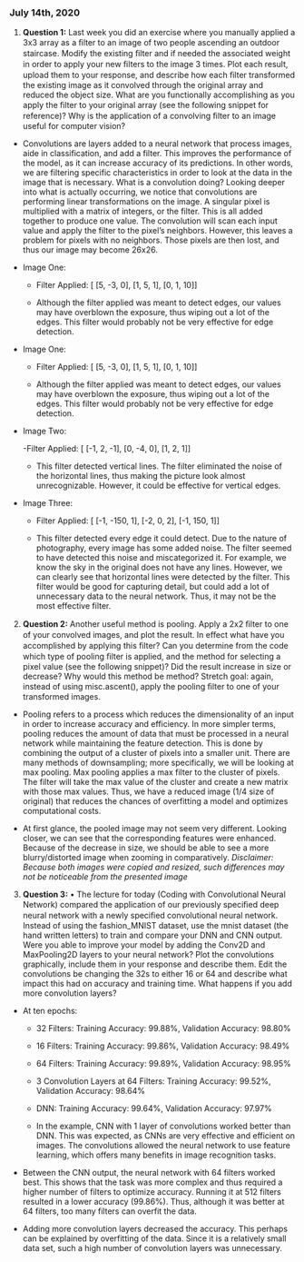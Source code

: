 ### July 14th, 2020 

1. **Question 1:** Last week you did an exercise where you manually applied a 3x3 array as a ﬁlter to an image of two people ascending an outdoor staircase.  Modify the existing ﬁlter and if needed the associated weight in order to apply your new ﬁlters to the image 3 times.  Plot each result, upload them to your response, and describe how each ﬁlter transformed the existing image as it convolved through the original array and reduced the object size.  What are you functionally accomplishing as you apply the ﬁlter to your original array (see the following snippet for reference)?  Why is the application of a convolving ﬁlter to an image useful for computer vision?  

  - Convolutions are layers added to a neural network that process images, aide in classification, and add a filter. This improves the performance of the model, as it can increase accuracy of its predictions. In other words, we are filtering specific characteristics in order to look at the data in the image that is necessary. What is a convolution doing? Looking deeper into what is actually occurring, we notice that convolutions are performing linear transformations on the image. A singular pixel is multiplied with a matrix of integers, or the filter. This is all added together to produce one value. The convolution will scan each input value and apply the filter to the pixel’s neighbors. However, this leaves a problem for pixels with no neighbors. Those pixels are then lost, and thus our image may become 26x26.

  - Image One:

    - Filter Applied: [ [5, -3, 0], [1, 5, 1], [0, 1, 10]]

    - Although the filter applied was meant to detect edges, our values may have overblown the exposure, thus wiping out a lot of the edges. This filter would probably not be very effective for edge detection.

  - Image One:

    - Filter Applied: [ [5, -3, 0], [1, 5, 1], [0, 1, 10]]

    - Although the filter applied was meant to detect edges, our values may have overblown the exposure, thus wiping out a lot of the edges. This filter would probably not be very effective for edge detection.

  - Image Two:

    -Filter Applied: [ [-1, 2, -1], [0, -4, 0], [1, 2, 1]]

    - This filter detected vertical lines. The filter eliminated the noise of the horizontal lines, thus making the picture look almost unrecognizable. However, it could be effective for vertical edges.

  - Image Three:

    - Filter Applied: [ [-1, -150, 1], [-2, 0, 2], [-1, 150, 1]]

    - This filter detected every edge it could detect. Due to the nature of photography, every image has some added noise. The filter seemed to have detected this noise and miscategorized it. For example, we know the sky in the original does not have any lines. However, we can clearly see that horizontal lines were detected by the filter. This filter would be good for capturing detail, but could add a lot of unnecessary data to the neural network. Thus, it may not be the most effective filter. 



2. **Question 2:** Another useful method is pooling.  Apply a 2x2 ﬁlter to one of your convolved images, and plot the result.  In eﬀect what have you accomplished by applying this ﬁlter?  Can you determine from the code which type of pooling ﬁlter is applied, and the method for selecting a pixel value (see the following snippet)?  Did the result increase in size or decrease?  Why would this method be method?  Stretch goal:  again, instead of using misc.ascent(), apply the pooling ﬁlter to one of your transformed images.

  -	Pooling refers to a process which reduces the dimensionality of an input in order to increase accuracy and efficiency.  In more simpler terms, pooling reduces the amount of data that must be processed in a neural network while maintaining the feature detection. This is done by combining the output of a cluster of pixels into a smaller unit. There are many methods of downsampling; more specifically, we will be looking at max pooling. Max pooling applies a max filter to the cluster of pixels. The filter will take the max value of the cluster and create a new matrix with those max values. Thus, we have a reduced image (1/4 size of original) that reduces the chances of overfitting a model and optimizes computational costs.

  -	At first glance, the pooled image may not seem very different. Looking closer, we can see that the corresponding features were enhanced. Because of the decrease in size, we should be able to see a more blurry/distorted image when zooming in comparatively. *Disclaimer: Because both images were copied and resized, such differences may not be noticeable from the presented image*

3. **Question 3:** •	The lecture for today (Coding with Convolutional Neural Network) compared the application of our previously speciﬁed deep neural network with a newly speciﬁed convolutional neural network.  Instead of using the fashion_MNIST dataset, use the mnist dataset (the hand written letters) to train and compare your DNN and CNN output. Were you able to improve your model by adding the Conv2D and MaxPooling2D layers to your neural network?  Plot the convolutions graphically, include them in your response and describe them.  Edit the convolutions be changing the 32s to either 16 or 64 and describe what impact this had on accuracy and training time.  What happens if you add more convolution layers?

  -	At ten epochs:

    - 32 Filters: Training Accuracy: 99.88%, Validation Accuracy: 98.80%

    - 16 Filters: Training Accuracy: 99.86%, Validation Accuracy: 98.49%

    - 64 Filters: Training Accuracy: 99.89%, Validation Accuracy: 98.95%

    - 3 Convolution Layers at 64 Filters: Training Accuracy: 99.52%, Validation Accuracy: 98.64%

    - DNN: Training Accuracy: 99.64%, Validation Accuracy: 97.97%

	- In the example, CNN with 1 layer of convolutions worked better than DNN. This was expected, as CNNs are very effective and efficient on images. The convolutions allowed the neural network to use feature learning, which offers many benefits in image recognition tasks.  

  - Between the CNN output, the neural network with 64 filters worked best. This shows that the task was more complex and thus required a higher number of filters to optimize accuracy. Running it at 512 filters resulted in a lower accuracy (99.86%). Thus, although it was better at 64 filters, too many filters can overfit the data.

  - Adding more convolution layers decreased the accuracy. This perhaps can be explained by overfitting of the data. Since it is a relatively small data set, such a high number of convolution layers was unnecessary.

	

	
